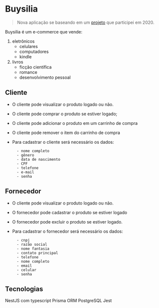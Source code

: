 
# Buysilia 
> Nova aplicação se baseando em um [projeto](https://github.com/Felipe-Streva/Buysilia) que participei em 2020. 

Buysilia é um e-commerce que vende:

1. eletrônicos
	 - celulares
	 - computadores
	 - kindle
2. livros
	- ficção científica
	- romance
	- desenvolvimento pessoal

 
## Cliente
 
*  O cliente pode visualizar o produto logado ou não.

* O cliente pode comprar o produto se estiver logado;

* O cliente pode adicionar o produto em um carrinho de compra

* O cliente pode remover o item do carrinho de compra

* Para cadastrar o cliente será necessário os dados:

		- nome completo
		- gênero
		- data de nascimento
		- CPF
		- telefone
		- e-mail
		- senha

  

## Fornecedor
*  O cliente pode visualizar o produto logado ou não.
* O fornecedor pode cadastrar o produto se estiver logado
* O fornecedor pode excluir o produto se estiver logado.
* Para cadastrar o fornecedor será necessário os dados:

		- cnpj
		- razão social
		- nome fantasia
		- contato principal
		- telefone
		- nome completo
		- email
		- celular
		- senha
	
## Tecnologias

NestJS com typescript 
Prisma ORM 
PostgreSQL
Jest
